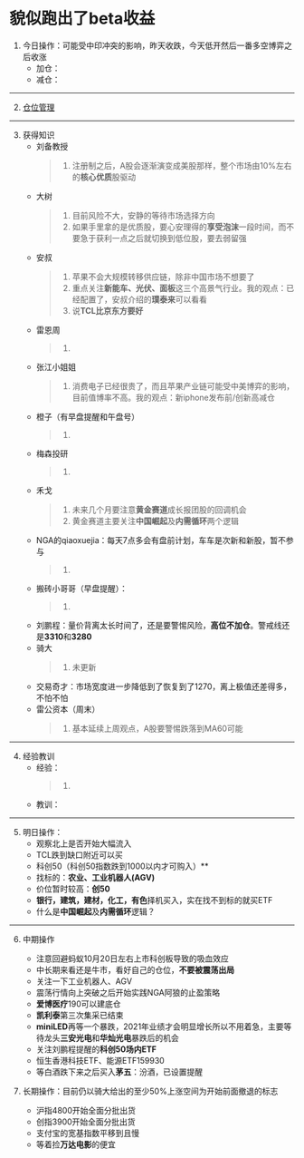 # 貌似跑出了beta收益
1. 今日操作：可能受中印冲突的影响，昨天收跌，今天低开然后一番多空博弈之后收涨
    - 加仓：
    - 减仓：

***

2. [仓位管理](https://kdocs.cn/l/cmJAYer3tasI)
 
***

3. 获得知识
    - 刘备教授
        > 1. 注册制之后，A股会逐渐演变成美股那样，整个市场由10%左右的**核心优质**股驱动
    - 大树
        > 1. 目前风险不大，安静的等待市场选择方向
        > 2. 如果手里拿的是优质股，要心安理得的**享受泡沫**一段时间，而不要急于获利一点之后就切换到低位股，要去弱留强
    - 安叔
        > 1. 苹果不会大规模转移供应链，除非中国市场不想要了
        > 2. 重点关注**新能车、光伏、面板**这三个高景气行业。我的观点：已经配置了，安叔介绍的**璞泰来**可以看看
        > 3. 说**TCL比京东方要好**
    - 雷恩周
        > 1. 
    - 张江小姐姐
        > 1. 消费电子已经很贵了，而且苹果产业链可能受中美博弈的影响，目前值博率不高。我的观点：新iphone发布前/创新高减仓
    - 橙子（有早盘提醒和午盘号）
        > 1. 
    - 梅森投研
        > 1. 
    - 禾戈
        > 1. 未来几个月要注意**黄金赛道**成长报团股的回调机会
        > 2. 黄金赛道主要关注**中国崛起**及**内需循环**两个逻辑
    - NGA的qiaoxuejia：每天7点多会有盘前计划，车车是次新和新股，暂不参与
        > 1. 
    - 搬砖小哥哥（早盘提醒）：
        > 1. 
    - 刘鹏程：量价背离太长时间了，还是要警惕风险，**高位不加仓**。警戒线还是**3310**和**3280**
    - 骑大
        > 1. 未更新
    - 交易奇才：市场宽度进一步降低到了恢复到了1270，离上极值还差得多，不怕不怕
    - 雷公资本（周末）
        > 1. 基本延续上周观点，A股要警惕跌落到MA60可能
        
***

4. 经验教训
    - 经验：
        > 1. 
    - 教训：
***

5. 明日操作：
    - 观察北上是否开始大幅流入
    - TCL跌到缺口附近可以买
    - 科创50（科创50指数跌到1000以内才可购入）**
    - 找标的：**农业、工业机器人(AGV)**
    - 价位暂时较高：**创50**
    - **银行，建筑，建材，化工，有色**择机买入，实在找不到标的就买ETF
    - 什么是**中国崛起**及**内需循环**逻辑？

***

6. 中期操作
    - 注意回避蚂蚁10月20日左右上市科创板导致的吸血效应
    - 中长期来看还是牛市，看好自己的仓位，**不要被震荡出局**
    - 关注一下工业机器人、AGV
    - 震荡行情向上突破之后开始实践NGA阿狼的止盈策略
    - **爱博医疗**190可以建底仓
    - **凯利泰**第三次集采已结束
    - **miniLED**再等一个暴跌，2021年业绩才会明显增长所以不用着急，主要等待龙头**三安光电**和**华灿光电**暴跌后的机会
    - 关注刘鹏程提醒的**科创50场内ETF**
    - 恒生香港科技ETF、能源ETF159930
    - 等白酒跌下来之后买入**茅五**：汾酒，已设置提醒
    
7. 长期操作：目前仍以骑大给出的至少50%上涨空间为开始前面撤退的标志
    - 沪指4800开始全面分批出货
    - 创指3900开始全面分批出货
    - 支付宝的宽基指数平移到且慢
    - 等着捡**万达电影**的便宜
